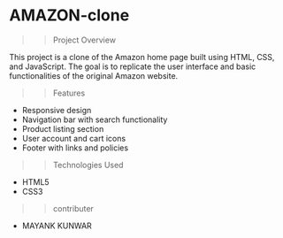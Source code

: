 # AMAZON-clone
>>Project Overview

This project is a clone of the Amazon home page built using HTML, CSS, and JavaScript. The goal is to replicate the user interface and basic functionalities of the original Amazon website.

>>Features
<ul>
<li>Responsive design</li>

<li>Navigation bar with search functionality</li>

<li>Product listing section</li>

<li>User account and cart icons</li>

<li>Footer with links and policies</li>
</ul>

>>Technologies Used
<ul>
<li>HTML5</li>

<li>CSS3</li>
</ul>

>>contributer 
<ul><li>MAYANK KUNWAR</li></ul>
